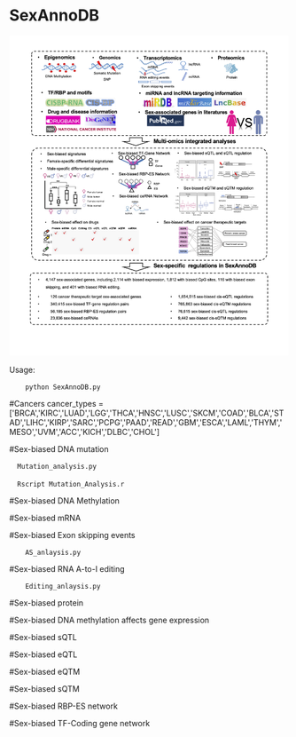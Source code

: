 # SexAnnoDB
![Image text](https://github.com/MengyuanYang1/SexAnnoDB/blob/main/figures/Figures1.png)

Usage:

        python SexAnnoDB.py

#Cancers
cancer_types  =  ['BRCA','KIRC','LUAD','LGG','THCA','HNSC','LUSC','SKCM','COAD','BLCA','STAD','LIHC','KIRP','SARC','PCPG','PAAD','READ','GBM','ESCA','LAML','THYM','MESO','UVM','ACC','KICH','DLBC','CHOL']


#Sex-biased DNA mutation

      Mutation_analysis.py

      Rscript Mutation_Analysis.r

#Sex-biased DNA Methylation

#Sex-biased mRNA

#Sex-biased Exon skipping events
  
        AS_anlaysis.py

#Sex-biased RNA A-to-I editing

        Editing_anlaysis.py

#Sex-biased protein

#Sex-biased DNA methylation affects gene expression

#Sex-biased sQTL

#Sex-biased eQTL

#Sex-biased eQTM

#Sex-biased sQTM

#Sex-biased RBP-ES network

#Sex-biased TF-Coding gene network


